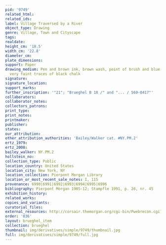 ```yaml
---
pid: '9749'
related_html: 
related_ids: 
label: Village Traversed by a River
object_type: Drawing
genre: Village, Town and Cityscape
tags: 
realdate: 
height_cm: '18.5'
width_cm: '22.8'
diameter_cm: 
plate_dimensions: 
support: Paper
drawing_medium: Pen and brown ink, brown wash, point of brush and blue wash, over
  very faint traces of black chalk
signature: 
signature_location: 
support_marks: 
further_inscription: '"21"; "Brueghel B 18 /" and "... / 569-0417"'
collaborators: 
collaborator_notes: 
collectors_patrons: 
print_type: 
print_notes: 
printmaker: 
publisher: 
states: 
our_attribution: 
other_attribution_authorities: 'Bailey/Walker cat. #NY.PM.2'
ertz_1979: 
ertz_2008: 
bailey_walker: NY.PM.2
hollstein_no: 
collection_type: Public
location_country: United States
location_city: New York, NY
location_collection: Pierpont Morgan Library
location_or_most_recent_sale_notes: I, 115
provenance: 6990|6991|6992|6993|6994|6995|6996
bibliography: Pierpont Morgan 1905-12; Stampfle 1991, p. 26, nr. 45
exhibition_history: 
related_works: 
copies_and_variants: 
curatorial_files: 
external_resources: http://corsair.themorgan.org/cgi-bin/Pwebrecon.cgi?BBID=144146
order: '036'
layout: brueghel_item
collection: brueghel
thumbnail: img/derivatives/simple/9749/thumbnail.jpg
full: img/derivatives/simple/9749/full.jpg
---
```

